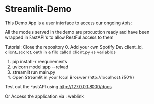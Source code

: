 # Streamlit-Demo
This Demo App is a user interface to access our ongoing Apis;

All the models served in the demo are production ready and have been wrapped in FastAPI's to allow
RestFul access to them


Tutorial:
Clone the repository 
0. Add your own Spotify Dev client_id, client_secret, oath in a file called client.py as variables
1. pip install -r reequirements
2. uvicorn model:app --reload
3. streamlit run main.py
4. Open Streamlit in your local Broswer (http://localhost:8501/)

Test out the FastAPI using http://127.0.0.1:8000/docs

Or Access the application via :
weblink
